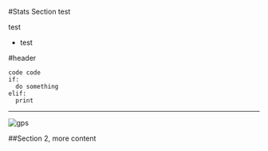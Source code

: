 #Stats Section 
test

test

* test


#header

    code code
    if:
      do something
    elif:
      print
  

---


![gps](http://images.amazon.com/images/G/01/electronics/detail-page/B001VEJEGK-1.jpg)


##Section 2, more content
